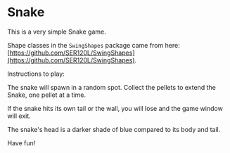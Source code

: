 # Snake

This is a very simple Snake game.

Shape classes in the `SwingShapes` package came from here: [https://github.com/SER120L/SwingShapes](https://github.com/SER120L/SwingShapes).

Instructions to play:

The snake will spawn in a random spot. Collect the pellets to extend the Snake, one pellet at a time. 

If the snake hits its own tail or the wall, you will lose and the game window will exit.

The snake's head is a darker shade of blue compared to its body and tail.

Have fun!